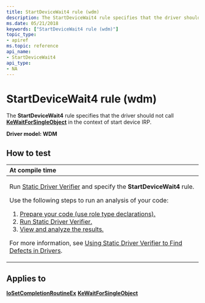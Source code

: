 ```yaml
---
title: StartDeviceWait4 rule (wdm)
description: The StartDeviceWait4 rule specifies that the driver should not call KeWaitForSingleObject in the context of start device IRP.
ms.date: 05/21/2018
keywords: ["StartDeviceWait4 rule (wdm)"]
topic_type:
- apiref
ms.topic: reference
api_name:
- StartDeviceWait4
api_type:
- NA
---
```


# StartDeviceWait4 rule (wdm)


The **StartDeviceWait4** rule specifies that the driver should not call [**KeWaitForSingleObject**](/windows-hardware/drivers/ddi/wdm/nf-wdm-kewaitforsingleobject) in the context of start device IRP.

**Driver model: WDM**

## How to test

<table>
<colgroup>
<col width="100%" />
</colgroup>
<thead>
<tr class="header">
<th align="left">At compile time</th>
</tr>
</thead>
<tbody>
<tr class="odd">
<td align="left"><p>Run <a href="/windows-hardware/drivers/devtest/static-driver-verifier" data-raw-source="[Static Driver Verifier](./static-driver-verifier.md)">Static Driver Verifier</a> and specify the <strong>StartDeviceWait4</strong> rule.</p>
Use the following steps to run an analysis of your code:
<ol>
<li><a href="/windows-hardware/drivers/devtest/using-static-driver-verifier-to-find-defects-in-drivers#preparing-your-source-code" data-raw-source="[Prepare your code (use role type declarations).](./using-static-driver-verifier-to-find-defects-in-drivers.md#preparing-your-source-code)">Prepare your code (use role type declarations).</a></li>
<li><a href="/windows-hardware/drivers/devtest/using-static-driver-verifier-to-find-defects-in-drivers#running-static-driver-verifier" data-raw-source="[Run Static Driver Verifier.](./using-static-driver-verifier-to-find-defects-in-drivers.md#running-static-driver-verifier)">Run Static Driver Verifier.</a></li>
<li><a href="/windows-hardware/drivers/devtest/using-static-driver-verifier-to-find-defects-in-drivers#viewing-and-analyzing-the-results" data-raw-source="[View and analyze the results.](./using-static-driver-verifier-to-find-defects-in-drivers.md#viewing-and-analyzing-the-results)">View and analyze the results.</a></li>
</ol>
<p>For more information, see <a href="/windows-hardware/drivers/devtest/using-static-driver-verifier-to-find-defects-in-drivers" data-raw-source="[Using Static Driver Verifier to Find Defects in Drivers](./using-static-driver-verifier-to-find-defects-in-drivers.md)">Using Static Driver Verifier to Find Defects in Drivers</a>.</p></td>
</tr>
</tbody>
</table>

## Applies to

[**IoSetCompletionRoutineEx**](/windows-hardware/drivers/ddi/wdm/nf-wdm-iosetcompletionroutineex)
[**KeWaitForSingleObject**](/windows-hardware/drivers/ddi/wdm/nf-wdm-kewaitforsingleobject)
